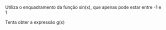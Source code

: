 Utiliza o enquadramento da função sin(x), que apenas pode estar entre -1 e 1

Tenta obter a expressão g(x)

